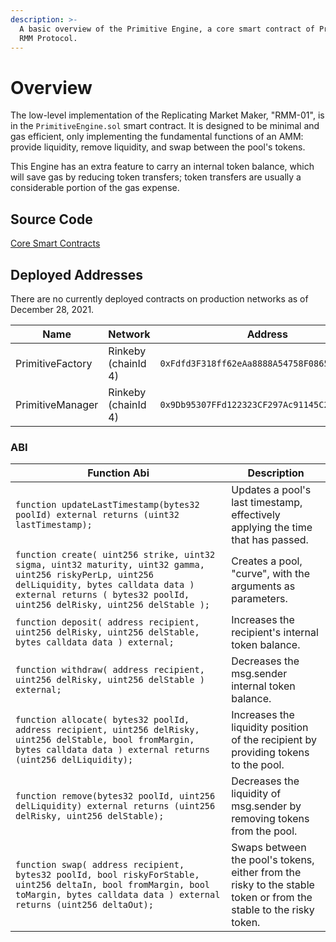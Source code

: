 ```yaml
---
description: >-
  A basic overview of the Primitive Engine, a core smart contract of Primitive
  RMM Protocol.
---
```


# Overview

The low-level implementation of the Replicating Market Maker, "RMM-01", is in the `PrimitiveEngine.sol` smart contract. It is designed to be minimal and gas efficient, only implementing the fundamental functions of an AMM: provide liquidity, remove liquidity, and swap between the pool's tokens.

This Engine has an extra feature to carry an internal token balance, which will save gas by reducing token transfers; token transfers are usually a considerable portion of the gas expense.

## Source Code

[Core Smart Contracts](https://github.com/primitivefinance/rmm-core/)

## Deployed Addresses

There are no currently deployed contracts on production networks as of December 28, 2021.

| Name | Network | Address | Version |
| -------- | -------- | -------- | -------- |
| PrimitiveFactory     | Rinkeby (chainId 4)     | `0xFdfd3F318ff62eAa8888A54758F086567534F733`     | Beta.3 |
| PrimitiveManager     | Rinkeby (chainId 4)     | `0x9Db95307FFd122323CF297Ac91145C2155E3Eb62`     | Beta.3 |

### ABI

| Function Abi                                                                                                                                                                                                              | Description                                                                                                       |
| ------------------------------------------------------------------------------------------------------------------------------------------------------------------------------------------------------------------------- | ----------------------------------------------------------------------------------------------------------------- |
| `function updateLastTimestamp(bytes32 poolId) external returns (uint32 lastTimestamp);`                                                                                                                                   | Updates a pool's last timestamp, effectively applying the time that has passed.                                   |
| `function create( uint256 strike, uint32 sigma, uint32 maturity, uint32 gamma, uint256 riskyPerLp, uint256 delLiquidity, bytes calldata data ) external returns ( bytes32 poolId, uint256 delRisky, uint256 delStable );` | Creates a pool, "curve", with the arguments as parameters.                                                        |
| `function deposit( address recipient, uint256 delRisky, uint256 delStable, bytes calldata data ) external;`                                                                                                               | Increases the recipient's internal token balance.                                                                 |
| `function withdraw( address recipient, uint256 delRisky, uint256 delStable ) external;`                                                                                                                                   | Decreases the msg.sender internal token balance.                                                                  |
| `function allocate( bytes32 poolId, address recipient, uint256 delRisky, uint256 delStable, bool fromMargin, bytes calldata data ) external returns (uint256 delLiquidity);`                                              | Increases the liquidity position of the recipient by providing tokens to the pool.                                |
| `function remove(bytes32 poolId, uint256 delLiquidity) external returns (uint256 delRisky, uint256 delStable);`                                                                                                           | Decreases the liquidity of msg.sender by removing tokens from the pool.                                           |
| `function swap( address recipient, bytes32 poolId, bool riskyForStable, uint256 deltaIn, bool fromMargin, bool toMargin, bytes calldata data ) external returns (uint256 deltaOut);`                                      | Swaps between the pool's tokens, either from the risky to the stable token or from the stable to the risky token. |

